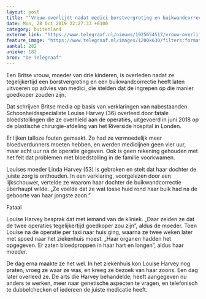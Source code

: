 ```yaml
---
layout: post
title: "’Vrouw overlijdt nadat medici borstvergroting en buikwandcorrectie tegelijk uitvoeren’"
date: Mon, 28 Oct 2019 22:27:33 +0100
category: buitenland
externe_link: "https://www.telegraaf.nl/nieuws/1925654517/vrouw-overlijdt-nadat-medici-borstvergroting-en-buikwandcorrectie-tegelijk-uitvoeren"
feature_image: "https://www.telegraaf.nl/images/1200x630/filters:format(jpeg):quality(80)/cdn-kiosk-api.telegraaf.nl/195bc174-f9ca-11e9-8534-0255c322e81b.jpg"
aantal: 282
unieke: 182
bron: "De Telegraaf"
---
```


<p class="intro">Een Britse vrouw, moeder van drie kinderen, is overleden nadat ze tegelijkertijd een borstvergroting en een buikwandcorrectie heeft laten uitvoeren op advies van medici, die stelden dat de ingrepen op die manier goedkoper zouden zijn.</p> <p>Dat schrijven Britse media op basis van verklaringen van nabestaanden. Schoonheidsspecialiste Louise Harvey (36) overleed door fatale bloedstollingen die ze overhield aan de operaties, uitgevoerd in juni 2018 op de plastische chirurgie-afdeling van het Riverside hospital in Londen.</p><p>Er lijken talloze fouten gemaakt. Zo had ze vermoedelijk meer bloedverdunners moeten hebben, en werden medicijnen geen vier uur, maar acht uur na de operatie gegeven. Ook is geen rekening gehouden met het feit dat problemen met bloedstolling in de familie voorkwamen.</p><p>Louises moeder Linda Harvey (53) is gebroken en stelt dat haar dochter de juiste zorg is onthouden. In een verklaring, voorgelezen door een lijkschouwer, vertelde ze waarom haar dochter de buikwandcorrectie überhaupt wilde. „Ze voelde dat ze wat losse huid rond haar buik had na de geboorte van haar jongste zoon.”</p><p>Fataal</p><p>Louise Harvey besprak dat met iemand van de kliniek. „Daar zeiden ze dat de twee operaties tegelijkertijd goedkoper zou zijn”, aldus de moeder. Toen Louise na de operatie per taxi naar huis ging, waarna ze twee weken later met spoed naar het ziekenhuis moest. „Haar organen hadden het opgegeven. Er zaten bloedproppen in haar hart en longen”, aldus haar moeder.</p><p>De dag erna maakte ze het wel. In het ziekenhuis kon Louise Harvey nog praten, vroeg ze waar ze was, en kreeg ze bezoek van haar zoons. Een dag later overleed ze. De arts die Harvey behandelde, heeft aangegeven nu anders te werken, meer naar genetische aspecten te vragen, en telefonisch te dubbelchecken of iedereen de juiste medicatie heeft.</p>
